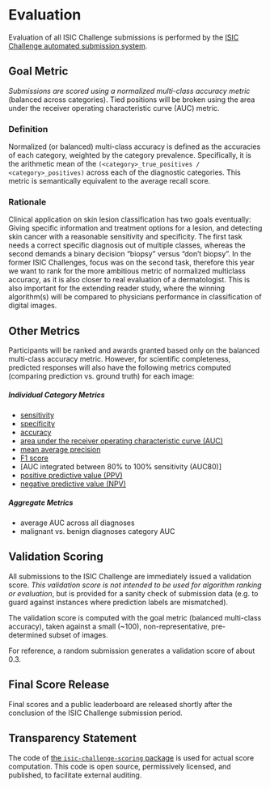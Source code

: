 # Evaluation
Evaluation of all ISIC Challenge submissions is performed by the
[ISIC Challenge automated submission system](https://challenge.isic-archive.com/).

## Goal Metric
*Submissions are scored using a normalized multi-class accuracy metric* (balanced across categories).
Tied positions will be broken using the area under the receiver operating characteristic curve
(AUC) metric.

### Definition
Normalized (or balanced) multi-class accuracy is defined as the accuracies of each category,
weighted by the category prevalence. Specifically, it is the arithmetic mean of the
`(<category>_true_positives / <category>_positives)` across each of the diagnostic categories. This
metric is semantically equivalent to the average recall score.

### Rationale
Clinical application on skin lesion classification has two goals eventually: Giving specific
information and treatment options for a lesion, and detecting skin cancer with a reasonable
sensitivity and specificity. The first task needs a correct specific diagnosis out of multiple
classes, whereas the second demands a binary decision “biopsy” versus “don’t biopsy”. In the
former ISIC Challenges, focus was on the second task, therefore this year we want to rank for the
more ambitious metric of normalized multiclass accuracy, as it is also closer to real evaluation of
a dermatologist. This is also important for the extending reader study, where the winning
algorithm(s) will be compared to physicians performance in classification of digital images.

## Other Metrics
Participants will be ranked and awards granted based only on the balanced multi-class accuracy metric.
However, for scientific completeness, predicted responses will also have the following metrics
computed (comparing prediction vs. ground truth) for each image:

##### Individual Category Metrics
* [sensitivity](https://en.wikipedia.org/wiki/Sensitivity_and_specificity#Sensitivity)
* [specificity](https://en.wikipedia.org/wiki/Sensitivity_and_specificity#Specificity)
* [accuracy](https://en.wikipedia.org/wiki/Accuracy_and_precision#In_binary_classification)
* [area under the receiver operating characteristic curve (AUC)](https://en.wikipedia.org/wiki/Receiver_operating_characteristic#Area_under_the_curve)
* [mean average precision](http://fastml.com/what-you-wanted-to-know-about-mean-average-precision/)
* [F1 score](https://en.wikipedia.org/wiki/F1_score)
* [AUC integrated between 80% to 100% sensitivity (AUC80)]
* [positive predictive value (PPV)](https://en.wikipedia.org/wiki/Positive_and_negative_predictive_values)
* [negative predictive value (NPV)](https://en.wikipedia.org/wiki/Positive_and_negative_predictive_values)

##### Aggregate Metrics
* average AUC across all diagnoses
* malignant vs. benign diagnoses category AUC

## Validation Scoring
All submissions to the ISIC Challenge are immediately issued a validation score. *This validation
score is not intended to be used for algorithm ranking or evaluation*, but is provided for a sanity
check of submission data (e.g. to guard against instances where prediction labels are mismatched).

The validation score is computed with the goal metric (balanced multi-class accuracy), taken against
a small (~100), non-representative, pre-determined subset of images.

For reference, a random submission generates a validation score of about 0.3. 

## Final Score Release
Final scores and a public leaderboard are released shortly after the conclusion of the ISIC
Challenge submission period.

## Transparency Statement
The code of
[the `isic-challenge-scoring` package](https://github.com/ImageMarkup/isic-challenge-scoring/)
is used for actual score computation. This code is open source, permissively licensed, and published,
to facilitate external auditing.
